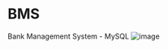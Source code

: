 # BMS
Bank Management System - MySQL
![image](https://user-images.githubusercontent.com/27756931/158314990-bcb05001-21ff-41c6-8c5b-c2b7bfb9c827.png)
